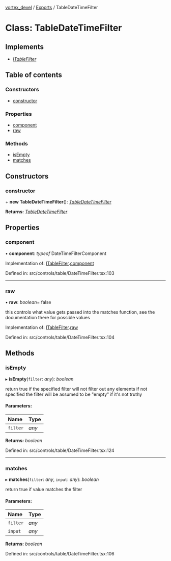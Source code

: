 [vortex_devel](../README.md) / [Exports](../modules.md) / TableDateTimeFilter

# Class: TableDateTimeFilter

## Implements

* [*ITableFilter*](../interfaces/types.itablefilter.md)

## Table of contents

### Constructors

- [constructor](tabledatetimefilter.md#constructor)

### Properties

- [component](tabledatetimefilter.md#component)
- [raw](tabledatetimefilter.md#raw)

### Methods

- [isEmpty](tabledatetimefilter.md#isempty)
- [matches](tabledatetimefilter.md#matches)

## Constructors

### constructor

\+ **new TableDateTimeFilter**(): [*TableDateTimeFilter*](tabledatetimefilter.md)

**Returns:** [*TableDateTimeFilter*](tabledatetimefilter.md)

## Properties

### component

• **component**: *typeof* DateTimeFilterComponent

Implementation of: [ITableFilter](../interfaces/types.itablefilter.md).[component](../interfaces/types.itablefilter.md#component)

Defined in: src/controls/table/DateTimeFilter.tsx:103

___

### raw

• **raw**: *boolean*= false

this controls what value gets passed into the matches function, see the documentation there
for possible values

Implementation of: [ITableFilter](../interfaces/types.itablefilter.md).[raw](../interfaces/types.itablefilter.md#raw)

Defined in: src/controls/table/DateTimeFilter.tsx:104

## Methods

### isEmpty

▸ **isEmpty**(`filter`: *any*): *boolean*

return true if the specified filter will not filter out any elements
if not specified the filter will be assumed to be "empty" if it's not truthy

#### Parameters:

Name | Type |
:------ | :------ |
`filter` | *any* |

**Returns:** *boolean*

Defined in: src/controls/table/DateTimeFilter.tsx:124

___

### matches

▸ **matches**(`filter`: *any*, `input`: *any*): *boolean*

return true if value matches the filter

#### Parameters:

Name | Type |
:------ | :------ |
`filter` | *any* |
`input` | *any* |

**Returns:** *boolean*

Defined in: src/controls/table/DateTimeFilter.tsx:106
